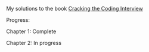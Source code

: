 My solutions to the book [Cracking the Coding Interview](https://www.amazon.com/Cracking-Coding-Interview-Programming-Questions/dp/0984782850/ref=sr_1_1?keywords=cracking+the+coding+interview&qid=1650344839&sprefix=cracking+the%2Caps%2C297&sr=8-1)

Progress:

Chapter 1: Complete

Chapter 2: In progress
